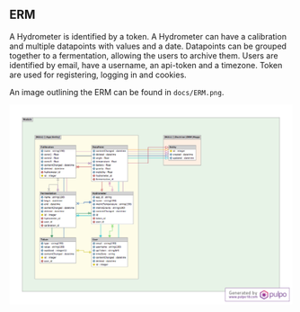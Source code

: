 ## ERM

A Hydrometer is identified by a token.
A Hydrometer can have a calibration and multiple datapoints with values and a date.
Datapoints can be grouped together to a fermentation, allowing the users to archive them.
Users are identified by email, have a username, an api-token and a timezone.
Token are used for registering, logging in and cookies.

An image outlining the ERM can be found in `docs/ERM.png`.

![ERM](./ERM.png)
